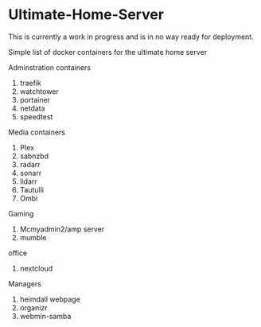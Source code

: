 # Ultimate-Home-Server

This is currently a work in progress and is in no way ready for deployment. 

Simple list of docker containers for the ultimate home server

Adminstration containers
1. traefik
2. watchtower
3. portainer
4. netdata
5. speedtest

Media containers
1. Plex
2. sabnzbd
3. radarr
4. sonarr
5. lidarr
7. Tautulli
8. Ombi

Gaming
1. Mcmyadmin2/amp server
2. mumble

office
1. nextcloud

Managers
1. heimdall webpage
2. organizr
3. webmin-samba
